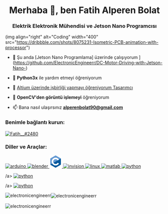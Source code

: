 <h1 align="center">Merhaba 👋, ben Fatih Alperen Bolat</h1>
<h3 align="center">Elektrik Elektronik Mühendisi ve Jetson Nano Programcısı</h3>

(img align="right" alt="Coding" width="400" src="https://dribbble.com/shots/8075231-Isometric-PCB-animation-with-processor")

- 🔭 Şu anda [Jetson Nano Programlama] üzerinde çalışıyorum ](https://github.com/ElectronicEngineerr/DC-Motor-Driving-with-Jetson-Nano-)

- 🌱 **Python3x** ile yardım etmeyi öğreniyorum

- 👯 ​​[Altium üzerinde işbirliği yapmayı öğreniyorum Tasarımcı](file:///C:/Users/90534/Desktop/JETSON%20NANO/INSANSIZ%20KARA%20ARACI%20PROJE/Tika_Proje/Tika_Proje.pdf)

- 🤝 **OpenCV'den görüntü işlemeyi** öğreniyorum

- 📫 Bana nasıl ulaşırsınız **alperenbolat90@gmail.com**

<h3 align="left">Benimle bağlantı kurun:</h3>
<p align="left">
<a href="https://discord.gg/Fatih__#2480" target="blank"><img align ="center" src="https://raw.githubusercontent.com/rahuldkjain/github-profile-readme-generator/master/src/images/icons/Social/discord.svg" alt="Fatih__#2480" yükseklik= "30" width="40" /></a>
</p>

<h3 align="left">Diller ve Araçlar:</h3>
<p align="left"> <a href="https://www.arduino.cc/" target="_blank" rel="noreferrer"> <img src="https://cdn.worldvectorlogo.com/ logolar/arduino-1.svg" alt="arduino" width="40" height="40"/> </a> <a href="https://www.blender.org/" target="_blank" rel="noreferrer"> <img src="https://download.blender.org/branding/community/blender_community_badge_white.svg" alt="blender" width="40" height="40"/> </a> <a href="https://www.cprogramming.com/" target="_blank" rel="noreferrer"> <img src="https://raw.githubusercontent.com/devicons/devicon/master/icons/c/c-original.svg" alt="c" width="40" height="40"/> </a> <a href="https://www. invisionapp.com/" target="_blank" rel="noreferrer"> <img src="https://www.vectorlogo.zone/logos/invisionapp/invisionapp-icon.svg" alt="invision" width="40 " height="40"/> </a> <a href="https://www.linux.org/" target="_blank" rel="noreferrer"> <img src="https://raw. githubusercontent.com/devicons/devicon/master/icons/linux/linux-original.svg" alt="linux" width="40" height="40"/> </a> <a href="https:// www.mathworks.com/" target="_blank" rel="noreferrer"> <img src="https://upload.wikimedia.org/wikipedia/commons/2/21/Matlab_Logo.png" alt="matlab" width="40 " height="40"/> </a> <a href="https://www.python.org" target="_blank" rel="noreferrer"> <img src="https://raw.githubusercontent .com/devicons/devicon/master/icons/python/python-original.svg" alt="python" width="40" height="40"/> </a> </p>/a> <a href="https://www.python.org" target="_blank" rel="noreferrer"> <img src="https://raw.githubusercontent.com/devicons/devicon/master/ simgeler/python/python-original.svg" alt="python" width="40" height="40"/> </a> </p>/a> <a href="https://www.python.org" target="_blank" rel="noreferrer"> <img src="https://raw.githubusercontent.com/devicons/devicon/master/ simgeler/python/python-original.svg" alt="python" width="40" height="40"/> </a> </p>

<p><img align="left" src="https://github-readme-stats.vercel.app/api/top-langs?username=electronicengineerr&show_icons=true&locale=en&layout=compact" alt="electronicengineerr" /> </p>

<p> <img align="center" src="https://github-readme-stats.vercel.app/api?username=electronicengineerr&show_icons=true&locale=en" alt="electronicengineerr" /> </p>

<p><img align="center" src="https://github-readme-streak-stats.herokuapp.com/?user=electronicengineerr&" alt="electronicengineerr" /></p>
